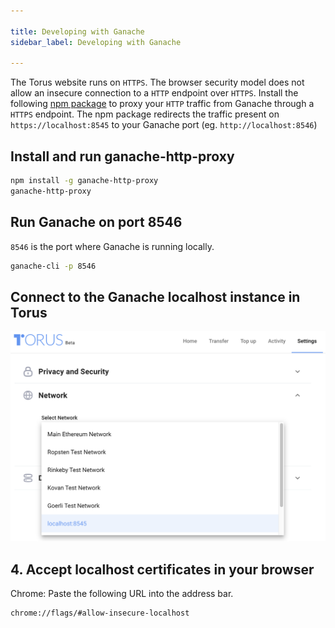 ```yaml
---

title: Developing with Ganache
sidebar_label: Developing with Ganache

---
```



The Torus website runs on `HTTPS`. The browser security model does not allow an insecure connection to a `HTTP` endpoint over `HTTPS`. Install the following [npm package](https://www.npmjs.com/package/ganache-http-proxy) to proxy your `HTTP` traffic from Ganache through a `HTTPS` endpoint. The npm package redirects the traffic present on `https://localhost:8545` to your Ganache port \(eg. `http://localhost:8546`\)

## Install and run ganache-http-proxy

```bash
npm install -g ganache-http-proxy
ganache-http-proxy
```

## Run Ganache on port 8546

`8546` is the port where Ganache is running locally.

```bash
ganache-cli -p 8546
```

## Connect to the Ganache localhost instance in Torus

![Select localhost:8545 from in the Network selector under the Settings tab within the Torus wallet](../../../static/assets/torus-ganache-localhost.png)

## 4. Accept localhost certificates in your browser

Chrome: Paste the following URL into the address bar.

```text
chrome://flags/#allow-insecure-localhost
```

